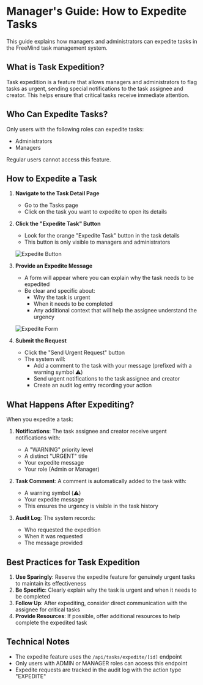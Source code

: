 # Manager's Guide: How to Expedite Tasks

This guide explains how managers and administrators can expedite tasks in the FreeMind task management system.

## What is Task Expedition?

Task expedition is a feature that allows managers and administrators to flag tasks as urgent, sending special notifications to the task assignee and creator. This helps ensure that critical tasks receive immediate attention.

## Who Can Expedite Tasks?

Only users with the following roles can expedite tasks:
- Administrators
- Managers

Regular users cannot access this feature.

## How to Expedite a Task

1. **Navigate to the Task Detail Page**
   - Go to the Tasks page
   - Click on the task you want to expedite to open its details

2. **Click the "Expedite Task" Button**
   - Look for the orange "Expedite Task" button in the task details
   - This button is only visible to managers and administrators

   ![Expedite Button](../public/images/docs/expedite-button.png)

3. **Provide an Expedite Message**
   - A form will appear where you can explain why the task needs to be expedited
   - Be clear and specific about:
     - Why the task is urgent
     - When it needs to be completed
     - Any additional context that will help the assignee understand the urgency

   ![Expedite Form](../public/images/docs/expedite-form.png)

4. **Submit the Request**
   - Click the "Send Urgent Request" button
   - The system will:
     - Add a comment to the task with your message (prefixed with a warning symbol ⚠️)
     - Send urgent notifications to the task assignee and creator
     - Create an audit log entry recording your action

## What Happens After Expediting?

When you expedite a task:

1. **Notifications**: The task assignee and creator receive urgent notifications with:
   - A "WARNING" priority level
   - A distinct "URGENT" title
   - Your expedite message
   - Your role (Admin or Manager)

2. **Task Comment**: A comment is automatically added to the task with:
   - A warning symbol (⚠️)
   - Your expedite message
   - This ensures the urgency is visible in the task history

3. **Audit Log**: The system records:
   - Who requested the expedition
   - When it was requested
   - The message provided

## Best Practices for Task Expedition

1. **Use Sparingly**: Reserve the expedite feature for genuinely urgent tasks to maintain its effectiveness
2. **Be Specific**: Clearly explain why the task is urgent and when it needs to be completed
3. **Follow Up**: After expediting, consider direct communication with the assignee for critical tasks
4. **Provide Resources**: If possible, offer additional resources to help complete the expedited task

## Technical Notes

- The expedite feature uses the `/api/tasks/expedite/[id]` endpoint
- Only users with ADMIN or MANAGER roles can access this endpoint
- Expedite requests are tracked in the audit log with the action type "EXPEDITE"
